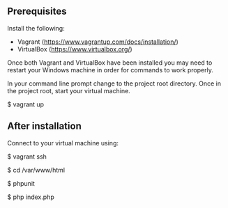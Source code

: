 Prerequisites
------------- 
Install the following:

* Vagrant (https://www.vagrantup.com/docs/installation/)
* VirtualBox (https://www.virtualbox.org/)

Once both Vagrant and VirtualBox have been installed you may need to restart your
Windows machine in order for commands to work properly.

In your command line prompt change to the project root directory.
Once in the project root, start your virtual machine.

$ vagrant up


After installation
------------------

Connect to your virtual machine using:

$ vagrant ssh

$ cd /var/www/html

$ phpunit

$ php index.php